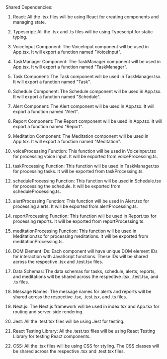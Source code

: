 Shared Dependencies:

1. React: All the .tsx files will be using React for creating components and managing state.

2. Typescript: All the .tsx and .ts files will be using Typescript for static typing.

3. VoiceInput Component: The VoiceInput component will be used in App.tsx. It will export a function named "VoiceInput".

4. TaskManager Component: The TaskManager component will be used in App.tsx. It will export a function named "TaskManager".

5. Task Component: The Task component will be used in TaskManager.tsx. It will export a function named "Task".

6. Schedule Component: The Schedule component will be used in App.tsx. It will export a function named "Schedule".

7. Alert Component: The Alert component will be used in App.tsx. It will export a function named "Alert".

8. Report Component: The Report component will be used in App.tsx. It will export a function named "Report".

9. Meditation Component: The Meditation component will be used in App.tsx. It will export a function named "Meditation".

10. voiceProcessing Function: This function will be used in VoiceInput.tsx for processing voice input. It will be exported from voiceProcessing.ts.

11. taskProcessing Function: This function will be used in TaskManager.tsx for processing tasks. It will be exported from taskProcessing.ts.

12. scheduleProcessing Function: This function will be used in Schedule.tsx for processing the schedule. It will be exported from scheduleProcessing.ts.

13. alertProcessing Function: This function will be used in Alert.tsx for processing alerts. It will be exported from alertProcessing.ts.

14. reportProcessing Function: This function will be used in Report.tsx for processing reports. It will be exported from reportProcessing.ts.

15. meditationProcessing Function: This function will be used in Meditation.tsx for processing meditations. It will be exported from meditationProcessing.ts.

16. DOM Element IDs: Each component will have unique DOM element IDs for interaction with JavaScript functions. These IDs will be shared across the respective .tsx and .test.tsx files.

17. Data Schemas: The data schemas for tasks, schedule, alerts, reports, and meditations will be shared across the respective .tsx, .test.tsx, and .ts files.

18. Message Names: The message names for alerts and reports will be shared across the respective .tsx, .test.tsx, and .ts files.

19. Next.js: The Next.js framework will be used in index.tsx and App.tsx for routing and server-side rendering.

20. Jest: All the .test.tsx files will be using Jest for testing.

21. React Testing Library: All the .test.tsx files will be using React Testing Library for testing React components.

22. CSS: All the .tsx files will be using CSS for styling. The CSS classes will be shared across the respective .tsx and .test.tsx files.